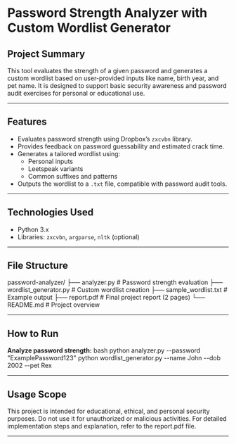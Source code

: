 # Password Strength Analyzer with Custom Wordlist Generator

## Project Summary

This tool evaluates the strength of a given password and generates a custom wordlist based on user-provided inputs like name, birth year, and pet name. It is designed to support basic security awareness and password audit exercises for personal or educational use.

---

## Features

- Evaluates password strength using Dropbox’s `zxcvbn` library.
- Provides feedback on password guessability and estimated crack time.
- Generates a tailored wordlist using:
  - Personal inputs
  - Leetspeak variants
  - Common suffixes and patterns
- Outputs the wordlist to a `.txt` file, compatible with password audit tools.

---

## Technologies Used

- Python 3.x
- Libraries: `zxcvbn`, `argparse`, `nltk` (optional)

---

## File Structure
password-analyzer/
├── analyzer.py # Password strength evaluation
├── wordlist_generator.py # Custom wordlist creation
├── sample_wordlist.txt # Example output
├── report.pdf # Final project report (2 pages)
└── README.md # Project overview


---

## How to Run

**Analyze password strength:**
bash
python analyzer.py --password "ExamplePassword123"
python wordlist_generator.py --name John --dob 2002 --pet Rex

---

## Usage Scope
This project is intended for educational, ethical, and personal security purposes. Do not use it for unauthorized or malicious activities.
For detailed implementation steps and explanation, refer to the report.pdf file.


---

